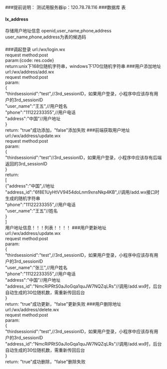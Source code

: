 ###提前说明：
测试用服务器ip：120.78.78.116
###数据库 表
<h4>lx_address</h4> 存储用户地址信息 openid,user_name,phone,address<br/>
user_name,phone,address为表的候选码
<h4></h4>
###调起登录
url:/wx/login.wx<br/>
request method:post<br/>
param:{code: res.code}<br/>
return:unix下168位随机字符串，windows下170位随机字符串
###用户添加地址
url:/wx/address/add.wx<br/>
request method:post<br/>
param:<br/>
{<br/>
"thirdsessionid":"test",//3rd_sessionID，如果用户登录，小程序中应该存有用户的3rd_sessionID<br/>
"user_name":"王五",//用户姓名<br/>
"phone":"11122233355",//用户电话<br/>
"address":"中国"//用户地址<br/>
}<br/>
return: "true"成功添加，"false"添加失败
###前端获取用户地址
url:/wx/address/update.wx<br/>
request method:post<br/>
param:<br/>
{<br/>
"thirdsessionid":"test"//3rd_sessionID，如果用户登录，小程序中应该存有后端返回的3rd_sessionID<br/>
}<br/>
return: <br/>
[<br/>
    {"address":"中国",//地址<br/>
    "address_id":"6f8E1UyHtVV9454doLnm9xnsNkp4KB",//调用/add.wx接口时生成的随机字符串<br/>
    "phone":"11122233355",//用户电话<br/>
    "user_name":"王五"//姓名<br/>
    }<br/>
]<br/>
用户地址信息！！！列表！！！！
###用户更新地址
url:/wx/address/update.wx<br/>
request method:post<br/>
param:<br/>
{<br/>
"thirdsessionid":"test",//3rd_sessionID，如果用户登录，小程序中应该存有用户的3rd_sessionID<br/>
"user_name":"张三",//用户姓名<br/>
"phone":"11122233355",//用户电话<br/>
"address":"中国"//用户地址<br/>
"address_id":"NmcRiPRtS0aJIoGqa1quJW7NQZqLRs"//调用/add.wx时，后台自动生成的30位随机数，需重新传回后台<br/>
}<br/>
return: "true"成功更新，"false"更新失败
###用户删除地址
url:/wx/address/delete.wx<br/>
request method:post<br/>
param:<br/>
{<br/>
"thirdsessionid":"test",//3rd_sessionID，如果用户登录，小程序中应该存有用户的3rd_sessionID<br/>
"address_id":"NmcRiPRtS0aJIoGqa1quJW7NQZqLRs"//调用/add.wx时，后台自动生成的30位随机数，需重新传回后台<br/>
}<br/>
return: "true"成功删除，"false"删除失败